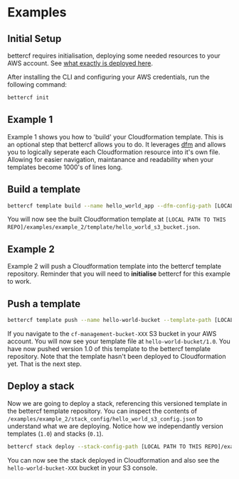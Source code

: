 # Examples

## Initial Setup
bettercf requires initialisation, deploying some needed resources to your AWS account. See [what exactly is deployed here](https://github.com/ServerlessSam/bettercf/tree/main/.management/templates/bettercf-management).

After installing the CLI and configuring your AWS credentials, run the following command:

```bash
bettercf init
```

## Example 1

Example 1 shows you how to 'build' your Cloudformation template. This is an optional step that bettercf allows you to do. It leverages [dfm](https://github.com/ServerlessSam/data-file-merge) and allows you to logically seperate each Cloudformation resource into it's own file. Allowing for easier navigation, maintanance and readability when your templates become 1000's of lines long.

## Build a template
```bash
bettercf template build --name hello_world_app --dfm-config-path [LOCAL PATH TO THIS REPO]/.dfm/template_builder.json --dfm-root-path [LOCAL PATH TO THIS REPO]/examples/example_1
```
You will now see the built Cloudformation template at `[LOCAL PATH TO THIS REPO]/examples/example_2/template/hello_world_s3_bucket.json`.

## Example 2

Example 2 will push a Cloudformation template into the bettercf template repository. Reminder that you will need to **initialise** bettercf for this example to work.

## Push a template

```bash
bettercf template push --name hello-world-bucket --template-path [LOCAL PATH TO THIS REPO]/examples/example_2/template/hello_world_s3_bucket.json --template-version 1.0
```

If you navigate to the `cf-management-bucket-XXX` S3 bucket in your AWS account. You will now see your template file at `hello-world-bucket/1.0`. You have now pushed version 1.0 of this template to the bettercf template repository. Note that the template hasn't been deployed to Cloudformation yet. That is the next step.

## Deploy a stack

Now we are going to deploy a stack, referencing this versioned template in the bettercf template repository.
You can inspect the contents of `/examples/example_2/stack_config/hello_world_s3_config.json` to understand what we are deploying. Notice how we independantly version templates (`1.0`) and stacks (`0.1`).

```bash
bettercf stack deploy --stack-config-path [LOCAL PATH TO THIS REPO]/examples/example_2/stack_config/hello_world_s3_config.json
```

You can now see the stack deployed in Cloudformation and also see the `hello-world-bucket-XXX` bucket in your S3 console.